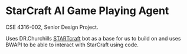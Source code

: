 # StarCraft AI Game Playing Agent
CSE 4316-002, Senior Design Project.

Uses DR.Churchills [STARTcraft](https://github.com/davechurchill/STARTcraft) bot as a base for us to build on and uses BWAPI to be able to interact with StarCraft using code.
